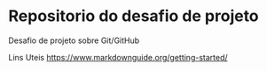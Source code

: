 # Repositorio do desafio de projeto
Desafio de projeto sobre Git/GitHub

Lins Uteis https://www.markdownguide.org/getting-started/
